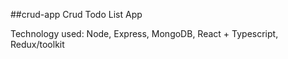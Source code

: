 ##crud-app
Crud Todo List App

Technology used:
  Node, Express, MongoDB, React + Typescript, Redux/toolkit
